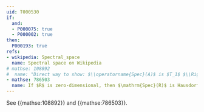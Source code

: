 ```yaml
---
uid: T000530
if:
  and:
  - P000075: true
  - P000002: true
then:
  P000193: true
refs:
- wikipedia: Spectral_space
  name: Spectral space on Wikipedia
# mathse: 108892
#  name: "Direct way to show: $\\operatorname{Spec}(A)$ is $T_1$ $\\Rightarrow$ $\\operatorname{Spec}(A)$ is Hausdorff"
- mathse: 786503
  name: If $R$ is zero-dimensional, then $\mathrm{Spec}(R)$ is Hausdorff and totally disconnected
---
```

See {{mathse:108892}} and {{mathse:786503}}.
